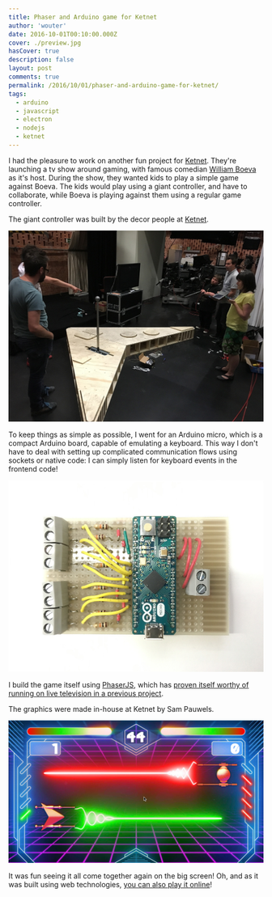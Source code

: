 ```yaml
---
title: Phaser and Arduino game for Ketnet
author: 'wouter'
date: 2016-10-01T00:10:00.000Z
cover: ./preview.jpg
hasCover: true
description: false
layout: post
comments: true
permalink: /2016/10/01/phaser-and-arduino-game-for-ketnet/
tags:
  - arduino
  - javascript
  - electron
  - nodejs
  - ketnet
---
```

I had the pleasure to work on another fun project for [Ketnet](https://ketnet.be). They're launching a tv show around gaming, with famous comedian [William Boeva](https://www.williamboeva.be/) as it's host. During the show, they wanted kids to play a simple game against Boeva. The kids would play using a giant controller, and have to collaborate, while Boeva is playing against them using a regular game controller.

The giant controller was built by the decor people at [Ketnet](https://ketnet.be).

![prototype giant controller](prototype.jpg)

To keep things as simple as possible, I went for an Arduino micro, which is a compact Arduino board, capable of emulating a keyboard. This way I don't have to deal with setting up complicated communication flows using sockets or native code: I can simply listen for keyboard events in the frontend code!

![arduino micro board](electronics.jpg)

I build the game itself using [PhaserJS](https://phaser.io), which has [proven itself worthy of running on live television in a previous project](/2015/09/04/kinect-game-for-live-television/).

The graphics were made in-house at Ketnet by Sam Pauwels.

![screenshot game](game.jpg)

It was fun seeing it all come together again on the big screen! Oh, and as it was built using web technologies, [you can also play it online](https://www.ketnet.be/spelen/2beat-boeva)!